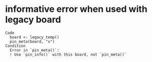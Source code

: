 # informative error when used with legacy board

    Code
      board <- legacy_temp()
      pin_meta(board, "x")
    Condition
      Error in `pin_meta()`:
      ! Use `pin_info()` with this board, not `pin_meta()`

